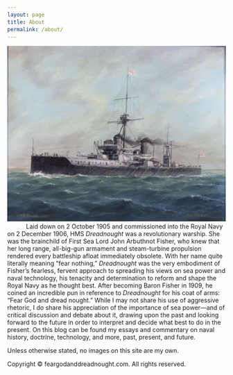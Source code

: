 ```yaml
---
layout: page
title: About
permalink: /about/
---
```


![](/Images/Dreadnought2.jpg)
&nbsp;&nbsp;&nbsp;&nbsp;&nbsp;&nbsp;&nbsp;&nbsp;&nbsp;&nbsp;&nbsp;Laid down on 2 October 1905 and commissioned into the Royal Navy on 2 December 1906, HMS _Dreadnought_ was a revolutionary warship. She was the brainchild of First Sea Lord John Arbuthnot Fisher, who knew that her long range, all-big-gun armament and steam-turbine propulsion rendered every battleship afloat immediately obsolete. With her name quite literally meaning “fear nothing,” _Dreadnought_ was the very embodiment of Fisher’s fearless, fervent approach to spreading his views on sea power and naval technology, his tenacity and determination to reform and shape the Royal Navy as he thought best. After becoming Baron Fisher in 1909, he coined an incredible pun in reference to _Dreadnought_ for his coat of arms: “Fear God and dread nought.” While I may not share his use of aggressive rhetoric, I do share his appreciation of the importance of sea power—and of critical discussion and debate about it, drawing upon the past and looking forward to the future in order to interpret and decide what best to do in the present. On this blog can be found my essays and commentary on naval history, doctrine, technology, and more, past, present, and future.

Unless otherwise stated, no images on this site are my own.

Copyright &copy; feargodanddreadnought.com. All rights reserved.
